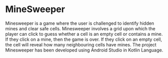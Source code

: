 # MineSweeper
Minesweeper is a game where the user is challenged to identify hidden mines and clear safe cells. Minesweeper involves a grid upon which the player can click to guess whether a cell is an empty cell or contains a mine. If they click on a mine, then the game is over. If they click on an empty cell, the cell will reveal how many neighbouring cells have mines. The project Minesweeper has been developed using Android Studio in Kotlin Language. 
